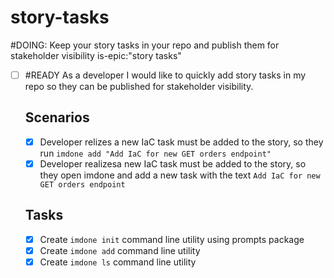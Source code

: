 # story-tasks
#DOING: Keep your story tasks in your repo and publish them for stakeholder visibility
is-epic:"story tasks"
<!-- order:30 -->

- [ ] #READY As a developer I would like to quickly add story tasks in my repo so they can be published for stakeholder visibility.
  <!-- #story:1 order:0 epic:"story tasks" -->
  ## Scenarios
  - [x] Developer relizes a new IaC task must be added to the story, so they run `imdone add "Add IaC for new GET orders endpoint"`
  - [x] Developer realizesa new IaC task must be added to the story, so they open imdone and add a new task with the text `Add IaC for new GET orders endpoint`
  ## Tasks
  - [x] Create `imdone init` command line utility using prompts package
  - [x] Create `imdone add` command line utility
  - [x] Create `imdone ls` command line utility
